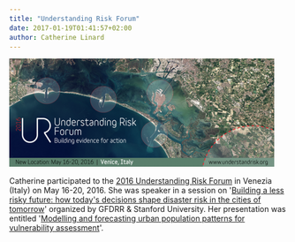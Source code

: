 ```yaml
---
title: "Understanding Risk Forum"
date: 2017-01-19T01:41:57+02:00
author: Catherine Linard
---
```


![](/images/understandingrisk.png)

Catherine participated to the [2016 Understanding Risk Forum](https://understandrisk.org/event/ur2016/) in Venezia (Italy) on May 16-20, 2016. She was speaker in a session on '[Building a less risky future: how today's decisions shape disaster risk in the cities of tomorrow](https://understandrisk.org/event-session/building-a-less-risky-future/)' organized by GFDRR & Stanford University. Her presentation was entitled '[Modelling and forecasting urban population patterns for vulnerability assessment](https://understandrisk.org/wp-content/uploads/Modelling-and-forecasting-urban-population-patterns-for-vulnerability-assessment.pdf)'.


